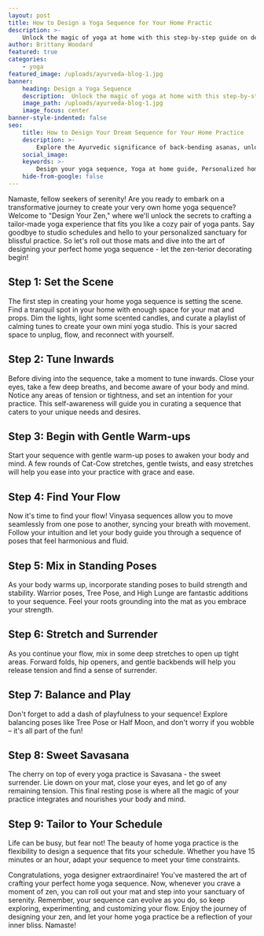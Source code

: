 ```yaml
---
layout: post
title: How to Design a Yoga Sequence for Your Home Practic
description: >-
    Unlock the magic of yoga at home with this step-by-step guide on designing your personalized yoga sequence.
author: Brittany Woodard
featured: true
categories:
    - yoga
featured_image: /uploads/ayurveda-blog-1.jpg
banner:
    heading: Design a Yoga Sequence
    description:  Unlock the magic of yoga at home with this step-by-step guide on designing your personalized yoga sequence.
    image_path: /uploads/ayurveda-blog-1.jpg
    image_focus: center
banner-style-indented: false
seo:
    title: How to Design Your Dream Sequence for Your Home Practice
    description: >-
        Explore the Ayurvedic significance of back-bending asanas, unlocking vitality and spinal health through yoga's ancient wisdom.
    social_image:
    keywords: >-
        Design your yoga sequence, Yoga at home guide, Personalized home yoga practice, Create a yoga routine at home, Home yoga sequence for beginners, DIY yoga practice, Yoga at home tips, How to practice yoga at home
    hide-from-google: false
---
```


Namaste, fellow seekers of serenity! Are you ready to embark on a transformative journey to create your very own home yoga sequence? Welcome to "Design Your Zen," where we'll unlock the secrets to crafting a tailor-made yoga experience that fits you like a cozy pair of yoga pants. Say goodbye to studio schedules and hello to your personalized sanctuary for blissful practice. So let's roll out those mats and dive into the art of designing your perfect home yoga sequence - let the zen-terior decorating begin!

## Step 1: Set the Scene

The first step in creating your home yoga sequence is setting the scene. Find a tranquil spot in your home with enough space for your mat and props. Dim the lights, light some scented candles, and curate a playlist of calming tunes to create your own mini yoga studio. This is your sacred space to unplug, flow, and reconnect with yourself.

## Step 2: Tune Inwards

Before diving into the sequence, take a moment to tune inwards. Close your eyes, take a few deep breaths, and become aware of your body and mind. Notice any areas of tension or tightness, and set an intention for your practice. This self-awareness will guide you in curating a sequence that caters to your unique needs and desires.

## Step 3: Begin with Gentle Warm-ups

Start your sequence with gentle warm-up poses to awaken your body and mind. A few rounds of Cat-Cow stretches, gentle twists, and easy stretches will help you ease into your practice with grace and ease.

## Step 4: Find Your Flow

Now it's time to find your flow! Vinyasa sequences allow you to move seamlessly from one pose to another, syncing your breath with movement. Follow your intuition and let your body guide you through a sequence of poses that feel harmonious and fluid.

## Step 5: Mix in Standing Poses

As your body warms up, incorporate standing poses to build strength and stability. Warrior poses, Tree Pose, and High Lunge are fantastic additions to your sequence. Feel your roots grounding into the mat as you embrace your strength.

## Step 6: Stretch and Surrender

As you continue your flow, mix in some deep stretches to open up tight areas. Forward folds, hip openers, and gentle backbends will help you release tension and find a sense of surrender.

## Step 7: Balance and Play

Don't forget to add a dash of playfulness to your sequence! Explore balancing poses like Tree Pose or Half Moon, and don't worry if you wobble – it's all part of the fun!

## Step 8: Sweet Savasana

The cherry on top of every yoga practice is Savasana - the sweet surrender. Lie down on your mat, close your eyes, and let go of any remaining tension. This final resting pose is where all the magic of your practice integrates and nourishes your body and mind.

## Step 9: Tailor to Your Schedule

Life can be busy, but fear not! The beauty of home yoga practice is the flexibility to design a sequence that fits your schedule. Whether you have 15 minutes or an hour, adapt your sequence to meet your time constraints.


Congratulations, yoga designer extraordinaire! You've mastered the art of crafting your perfect home yoga sequence. Now, whenever you crave a moment of zen, you can roll out your mat and step into your sanctuary of serenity. Remember, your sequence can evolve as you do, so keep exploring, experimenting, and customizing your flow. Enjoy the journey of designing your zen, and let your home yoga practice be a reflection of your inner bliss. Namaste!